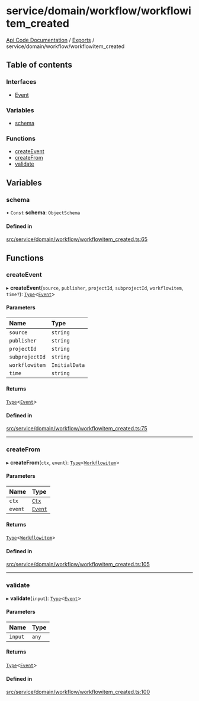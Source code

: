 # service/domain/workflow/workflowitem\_created
 
[Api Code Documentation](../README.md) / [Exports](../modules.md) / service/domain/workflow/workflowitem\_created

## Table of contents

### Interfaces

- [Event](../interfaces/service_domain_workflow_workflowitem_created.Event.md)

### Variables

- [schema](service_domain_workflow_workflowitem_created.md#schema)

### Functions

- [createEvent](service_domain_workflow_workflowitem_created.md#createevent)
- [createFrom](service_domain_workflow_workflowitem_created.md#createfrom)
- [validate](service_domain_workflow_workflowitem_created.md#validate)

## Variables

### schema

• `Const` **schema**: `ObjectSchema`

#### Defined in

[src/service/domain/workflow/workflowitem_created.ts:65](https://github.com/openkfw/TruBudget/blob/b9aaff0/api/src/service/domain/workflow/workflowitem_created.ts#L65)

## Functions

### createEvent

▸ **createEvent**(`source`, `publisher`, `projectId`, `subprojectId`, `workflowitem`, `time?`): [`Type`](result.md#type)<[`Event`](../interfaces/service_domain_workflow_workflowitem_created.Event.md)\>

#### Parameters

| Name | Type |
| :------ | :------ |
| `source` | `string` |
| `publisher` | `string` |
| `projectId` | `string` |
| `subprojectId` | `string` |
| `workflowitem` | `InitialData` |
| `time` | `string` |

#### Returns

[`Type`](result.md#type)<[`Event`](../interfaces/service_domain_workflow_workflowitem_created.Event.md)\>

#### Defined in

[src/service/domain/workflow/workflowitem_created.ts:75](https://github.com/openkfw/TruBudget/blob/b9aaff0/api/src/service/domain/workflow/workflowitem_created.ts#L75)

___

### createFrom

▸ **createFrom**(`ctx`, `event`): [`Type`](result.md#type)<[`Workflowitem`](../interfaces/service_domain_workflow_workflowitem.Workflowitem.md)\>

#### Parameters

| Name | Type |
| :------ | :------ |
| `ctx` | [`Ctx`](../interfaces/lib_ctx.Ctx.md) |
| `event` | [`Event`](../interfaces/service_domain_workflow_workflowitem_created.Event.md) |

#### Returns

[`Type`](result.md#type)<[`Workflowitem`](../interfaces/service_domain_workflow_workflowitem.Workflowitem.md)\>

#### Defined in

[src/service/domain/workflow/workflowitem_created.ts:105](https://github.com/openkfw/TruBudget/blob/b9aaff0/api/src/service/domain/workflow/workflowitem_created.ts#L105)

___

### validate

▸ **validate**(`input`): [`Type`](result.md#type)<[`Event`](../interfaces/service_domain_workflow_workflowitem_created.Event.md)\>

#### Parameters

| Name | Type |
| :------ | :------ |
| `input` | `any` |

#### Returns

[`Type`](result.md#type)<[`Event`](../interfaces/service_domain_workflow_workflowitem_created.Event.md)\>

#### Defined in

[src/service/domain/workflow/workflowitem_created.ts:100](https://github.com/openkfw/TruBudget/blob/b9aaff0/api/src/service/domain/workflow/workflowitem_created.ts#L100)
